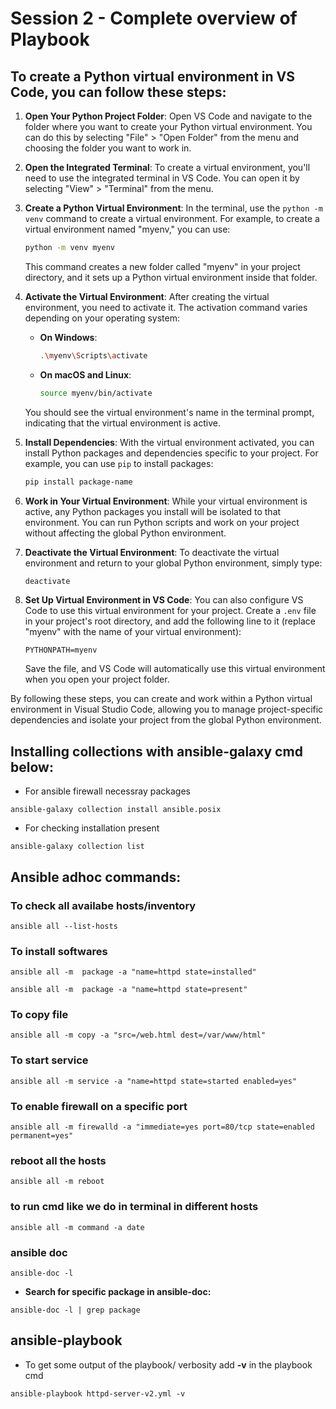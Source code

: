 # Session 2 - Complete overview of Playbook

## To create a Python virtual environment in VS Code, you can follow these steps:

1. **Open Your Python Project Folder**:
   Open VS Code and navigate to the folder where you want to create your Python virtual environment. You can do this by selecting "File" > "Open Folder" from the menu and choosing the folder you want to work in.

2. **Open the Integrated Terminal**:
   To create a virtual environment, you'll need to use the integrated terminal in VS Code. You can open it by selecting "View" > "Terminal" from the menu.

3. **Create a Python Virtual Environment**:
   In the terminal, use the `python -m venv` command to create a virtual environment. For example, to create a virtual environment named "myenv," you can use:

   ```bash
   python -m venv myenv
   ```

   This command creates a new folder called "myenv" in your project directory, and it sets up a Python virtual environment inside that folder.

4. **Activate the Virtual Environment**:
   After creating the virtual environment, you need to activate it. The activation command varies depending on your operating system:

   - **On Windows**:
     ```bash
     .\myenv\Scripts\activate
     ```

   - **On macOS and Linux**:
     ```bash
     source myenv/bin/activate
     ```

   You should see the virtual environment's name in the terminal prompt, indicating that the virtual environment is active.

5. **Install Dependencies**:
   With the virtual environment activated, you can install Python packages and dependencies specific to your project. For example, you can use `pip` to install packages:

   ```bash
   pip install package-name
   ```

6. **Work in Your Virtual Environment**:
   While your virtual environment is active, any Python packages you install will be isolated to that environment. You can run Python scripts and work on your project without affecting the global Python environment.

7. **Deactivate the Virtual Environment**:
   To deactivate the virtual environment and return to your global Python environment, simply type:

   ```bash
   deactivate
   ```

8. **Set Up Virtual Environment in VS Code**:
   You can also configure VS Code to use this virtual environment for your project. Create a `.env` file in your project's root directory, and add the following line to it (replace "myenv" with the name of your virtual environment):

   ```
   PYTHONPATH=myenv
   ```

   Save the file, and VS Code will automatically use this virtual environment when you open your project folder.

By following these steps, you can create and work within a Python virtual environment in Visual Studio Code, allowing you to manage project-specific dependencies and isolate your project from the global Python environment.
## Installing collections with ansible-galaxy cmd below:

- For ansible firewall necessray packages
```shell
ansible-galaxy collection install ansible.posix
```

- For checking installation present
```shell 
ansible-galaxy collection list
```
## Ansible adhoc commands:

### To check all availabe hosts/inventory

```ansible
ansible all --list-hosts
````

### To install softwares

```ansible
ansible all -m  package -a "name=httpd state=installed"
```
```ansible
ansible all -m  package -a "name=httpd state=present"
```

### To copy file
```ansible
ansible all -m copy -a "src=/web.html dest=/var/www/html"
```

### To start service
```ansible
ansible all -m service -a "name=httpd state=started enabled=yes"
```

### To enable firewall on a specific port

```ansible
ansible all -m firewalld -a "immediate=yes port=80/tcp state=enabled permanent=yes"
```

### reboot all the hosts

```ansible
ansible all -m reboot
```

### to run cmd like we do in terminal in different hosts

```ansible
ansible all -m command -a date
```

### ansible doc

```shell
ansible-doc -l
```

- **Search for specific package in ansible-doc:**
```shell
ansible-doc -l | grep package
```

## ansible-playbook

- To get some output of the playbook/ verbosity add **-v** in the playbook cmd
```ansible
ansible-playbook httpd-server-v2.yml -v
```